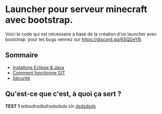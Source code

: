 # Launcher pour serveur minecraft avec bootstrap.

Voici le code qui est nécessaire à base de la création d'un launcher avec bootstrap.
pour les bugs vennez sur https://discord.gg/6SQDeYB.

## Sommaire

 - [Installons Eclipse & Java](#installation-eclipse-java)
 - [Comment fonctionne GIT](#comment-fonctionne-git)
 - [Sécurité](#sécurité)

## Qu'est-ce que c'est, à quoi ça sert ?

**TEST 1** tetbsdhsdbdhsdsdsds
Un [dsdsdsds](#installation-eclipse-java)


